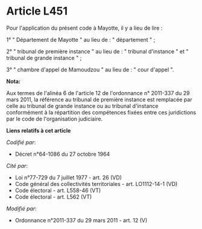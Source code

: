 # Article L451

Pour l'application du présent code à Mayotte, il y a lieu de lire : 

1° " Département de Mayotte " au lieu de : " département " ; 

2° " tribunal de première instance " au lieu de : " tribunal d'instance " et " tribunal de grande instance " ; 

3° "    chambre d'appel de Mamoudzou " au lieu de : " cour d'appel ".

**Nota:**

Aux termes de l'alinéa 6 de l'article 12 de l'ordonnance n° 2011-337 du 29 mars 2011, la référence au tribunal de première
instance est remplacée par celle au tribunal de grande instance ou au tribunal d'instance conformément à la répartition des
compétences fixées entre ces juridictions par le code de l'organisation judiciaire.

**Liens relatifs à cet article**

_Codifié par_:

  - Décret n°64-1086 du 27 octobre 1964

_Cité par_:

  - Loi n°77-729 du 7 juillet 1977 - art. 26 (VD)
  - Code général des collectivités territoriales - art. LO1112-14-1 (VD)
  - Code électoral - art. L558-46 (VT)
  - Code électoral - art. L562 (VT)

_Modifié par_:

  - Ordonnance n°2011-337 du 29 mars 2011 - art. 12 (V)
